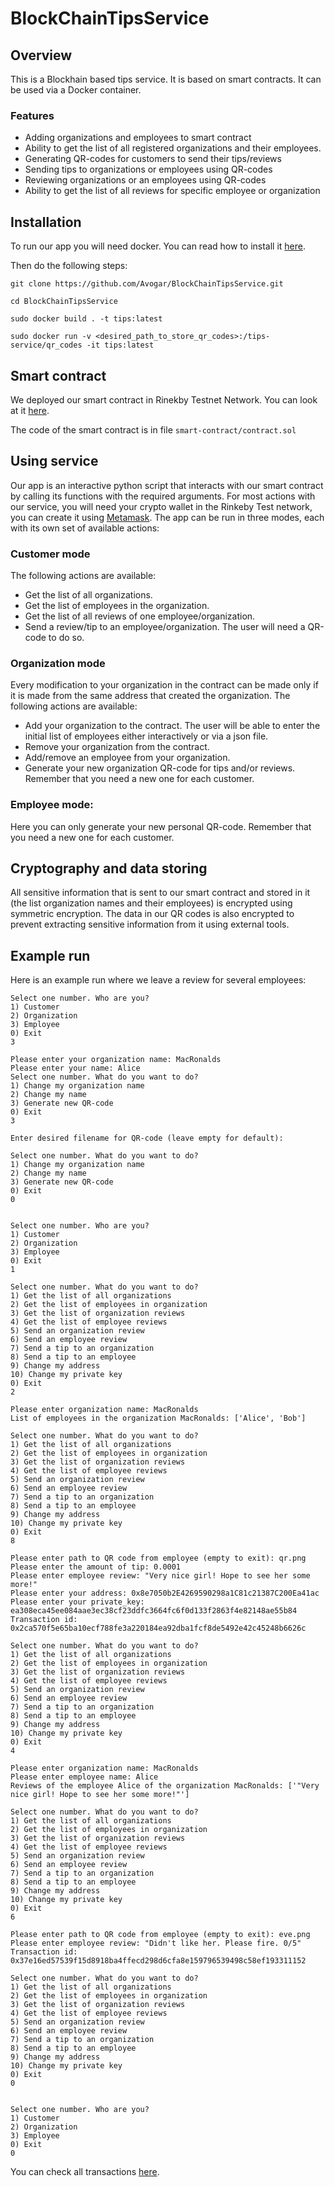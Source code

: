 # BlockChainTipsService

## Overview

This is a Blockhain based tips service. It is based on smart contracts. It can be used via a Docker container.

### Features

- Adding organizations and employees to smart contract
- Ability to get the list of all registered organizations and their employees.
- Generating QR-codes for customers to send their tips/reviews
- Sending tips to organizations or employees using QR-codes
- Reviewing organizations or an employees using QR-codes
- Ability to get the list of all reviews for specific employee or organization

## Installation

To run our app you will need docker. You can read how to install it [here](https://docs.docker.com/engine/install). 

Then do the following steps:

```
git clone https://github.com/Avogar/BlockChainTipsService.git

cd BlockChainTipsService

sudo docker build . -t tips:latest

sudo docker run -v <desired_path_to_store_qr_codes>:/tips-service/qr_codes -it tips:latest
```

## Smart contract

We deployed our smart contract in Rinekby Testnet Network. You can look at it [here](https://rinkeby.etherscan.io/search?f=0&q=0x973cFFcBd1c941A0d6341A4528bD635351e2dF5f).

The code of the smart contract is in file `smart-contract/contract.sol`

## Using service

Our app is an interactive python script that interacts with our smart contract by calling its functions with the required arguments. For most actions with our service, you will need your crypto wallet in the Rinkeby Test network, you can create it using [Metamask](https://metamask.io/). The app can be run in three modes, each with its own set of available actions:

### Customer mode
The following actions are available:
- Get the list of all organizations.
- Get the list of employees in the organization.
- Get the list of all reviews of one employee/organization.
- Send a review/tip to an employee/organization. The user will need a QR-code to do so.

### Organization mode
Every modification to your organization in the contract can be made only if it is made from the same address that created the organization. The following actions are available:
- Add your organization to the contract. The user will be able to enter the initial list of employees either interactively or via a json file.
- Remove your organization from the contract.
- Add/remove an employee from your organization.
- Generate your new organization QR-code for tips and/or reviews. Remember that you need a new one for each customer.

### Employee mode:
Here you can only generate your new personal QR-code.  Remember that you need a new one for each customer.

## Cryptography and data storing

All sensitive information that is sent to our smart contract and stored in it (the list organization names and their employees) is encrypted using symmetric encryption. The data in our QR codes is also encrypted to prevent extracting sensitive information from it using external tools.

## Example run
Here is an example run where we leave a review for several employees:
```   
Select one number. Who are you?
1) Customer
2) Organization
3) Employee
0) Exit
3
 
Please enter your organization name: MacRonalds
Please enter your name: Alice
Select one number. What do you want to do?
1) Change my organization name
2) Change my name
3) Generate new QR-code
0) Exit
3
 
Enter desired filename for QR-code (leave empty for default):
 
Select one number. What do you want to do?
1) Change my organization name
2) Change my name
3) Generate new QR-code
0) Exit
0
 
 
Select one number. Who are you?
1) Customer
2) Organization
3) Employee
0) Exit
1
 
Select one number. What do you want to do?
1) Get the list of all organizations
2) Get the list of employees in organization
3) Get the list of organization reviews
4) Get the list of employee reviews
5) Send an organization review
6) Send an employee review
7) Send a tip to an organization
8) Send a tip to an employee
9) Change my address
10) Change my private key
0) Exit
2
 
Please enter organization name: MacRonalds
List of employees in the organization MacRonalds: ['Alice', 'Bob']
 
Select one number. What do you want to do?
1) Get the list of all organizations
2) Get the list of employees in organization
3) Get the list of organization reviews
4) Get the list of employee reviews
5) Send an organization review
6) Send an employee review
7) Send a tip to an organization
8) Send a tip to an employee
9) Change my address
10) Change my private key
0) Exit
8
 
Please enter path to QR code from employee (empty to exit): qr.png
Please enter the amount of tip: 0.0001
Please enter employee review: "Very nice girl! Hope to see her some more!"
Please enter your address: 0x8e7050b2E4269590298a1C81c21387C200Ea41ac
Please enter your private_key: ea308eca45ee084aae3ec38cf23ddfc3664fc6f0d133f2863f4e82148ae55b84
Transaction id:  0x2ca570f5e65ba10ecf788fe3a220184ea92dba1fcf8de5492e42c45248b6626c

Select one number. What do you want to do?
1) Get the list of all organizations
2) Get the list of employees in organization
3) Get the list of organization reviews
4) Get the list of employee reviews
5) Send an organization review
6) Send an employee review
7) Send a tip to an organization
8) Send a tip to an employee
9) Change my address
10) Change my private key
0) Exit
4

Please enter organization name: MacRonalds
Please enter employee name: Alice
Reviews of the employee Alice of the organization MacRonalds: ['"Very nice girl! Hope to see her some more!"']

Select one number. What do you want to do?
1) Get the list of all organizations
2) Get the list of employees in organization
3) Get the list of organization reviews
4) Get the list of employee reviews
5) Send an organization review
6) Send an employee review
7) Send a tip to an organization
8) Send a tip to an employee
9) Change my address
10) Change my private key
0) Exit
6
 
Please enter path to QR code from employee (empty to exit): eve.png
Please enter employee review: "Didn't like her. Please fire. 0/5"
Transaction id:  0x37e16ed57539f15d8918ba4ffecd298d6cfa8e159796539498c58ef193311152

Select one number. What do you want to do?
1) Get the list of all organizations
2) Get the list of employees in organization
3) Get the list of organization reviews
4) Get the list of employee reviews
5) Send an organization review
6) Send an employee review
7) Send a tip to an organization
8) Send a tip to an employee
9) Change my address
10) Change my private key
0) Exit
0


Select one number. Who are you?
1) Customer
2) Organization
3) Employee
0) Exit
0
```

You can check all transactions [here](https://rinkeby.etherscan.io/).
